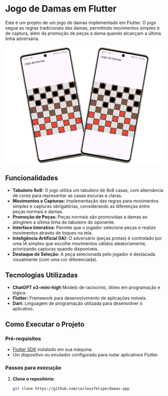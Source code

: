 # Jogo de Damas em Flutter

Este é um projeto de um jogo de damas implementado em Flutter. O jogo segue as regras tradicionais das damas, permitindo movimentos simples e de captura, além da promoção de peças a dama quando alcançam a última linha adversária.

<p align="center">
  <img src="./320shots_so.png" alt="Preview do Projeto" />
</p>

## Funcionalidades

- **Tabuleiro 8x8:** O jogo utiliza um tabuleiro de 8x8 casas, com alternância de cores para representar as casas escuras e claras.
- **Movimentos e Capturas:** Implementação das regras para movimentos simples e capturas obrigatórias, considerando as diferenças entre peças normais e damas.
- **Promoção de Peças:** Peças normais são promovidas a damas ao atingirem a última linha do tabuleiro do oponente.
- **Interface Interativa:** Permite que o jogador selecione peças e realize movimentos através de toques na tela.
- **Inteligência Artificial (IA):** O adversário (peças pretas) é controlado por uma IA simples que escolhe movimentos válidos aleatoriamente, priorizando capturas quando disponíveis.
- **Destaque de Seleção:** A peça selecionada pelo jogador é destacada visualmente (com uma cor diferenciada).

## Tecnologias Utilizadas

- **ChatGPT o3-mini-high** Modelo de raciocínio, ótimo em programação e lógica.
- **Flutter:** Framework para desenvolvimento de aplicações móveis.
- **Dart:** Linguagem de programação utilizada para desenvolver o aplicativo.

## Como Executar o Projeto

### Pré-requisitos

- [Flutter SDK](https://flutter.dev/docs/get-started/install) instalado em sua máquina.
- Um dispositivo ou emulador configurado para rodar aplicativos Flutter.

### Passos para execução

1. **Clone o repositório:**

   ```bash
   git clone https://github.com/carlosxfelipe/damas-app
   ```
